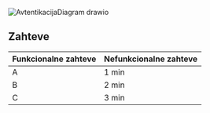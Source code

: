 
![AvtentikacijaDiagram drawio](https://user-images.githubusercontent.com/23051058/158082378-09547385-6204-44ef-9d0f-05a7b2949b4b.png)


## **Zahteve**

| Funkcionalne zahteve  | Nefunkcionalne zahteve |
| ------------- | ------------- |
| A  | 1 min  |
| B  | 2 min  |
| C  | 3 min  |
